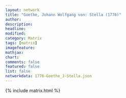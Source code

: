 ```yaml
---
layout: network
title: "Goethe, Johann Wolfgang von: Stella (1776)"
author:
description:
headline:
modified:
category: Matrix
tags: [matrix]
imagefeature: 
mathjax: 
chart: 
comments: false
featured: false
list: false
networkdata: 1776-Goethe_J-Stella.json
---
```

{% include matrix.html %}
